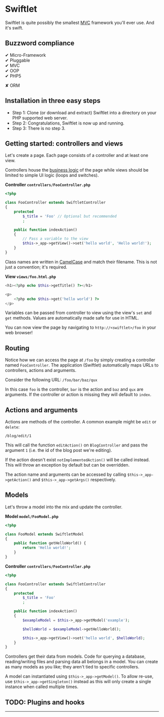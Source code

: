 Swiftlet
========

Swiftlet is quite possibly the smallest 
[MVC](http://en.wikipedia.org/wiki/Model-view-controller) framework you'll ever 
use. And it's swift.


Buzzword compliance
-------------------

✔ Micro-Framework  
✔ Pluggable  
✔ MVC  
✔ OOP  
✔ PHP5  

✘ ORM  


Installation in three easy steps
--------------------------------

* Step 1: Clone (or download and extract) Swiftlet into a directory on your PHP
  supported web server.
* Step 2: Congratulations, Swiftlet is now up and running.
* Step 3: There is no step 3.


Getting started: controllers and views
--------------------------------------

Let's create a page. Each page consists of a controller and at least one view.

Controllers house the 
[business logic](http://en.wikipedia.org/wiki/Business_logic) of the page while 
views should be limited to simple UI logic (loops and switches).

**Controller `controllers/FooController.php`**

```php
<?php

class FooController extends SwiftletController
{
	protected
		$_title = 'Foo' // Optional but recommended
		;

	public function indexAction()
	{
		// Pass a variable to the view
		$this->_app->getView()->set('hello world', 'Hello world!');
	}
}
```

Class names are written in [CamelCase](http://en.wikipedia.org/wiki/CamelCase)
and match their filename. This is not just a convention; it's required.

**View `views/foo.html.php`**

```php
<h1><?php echo $this->getTitle() ?></h1>

<p>
	<?php echo $this->get('hello world') ?>
</p>
```

Variables can be passed from controller to view using the view's `set` and `get`
methods. Values are automatically made safe for use in HTML.

You can now view the page by navigating to `http://<swiftlet>/foo` in your web browser!


Routing
-------

Notice how we can access the page at `/foo` by simply creating a controller 
named `FooController`. The application (Swiftlet) automatically maps URLs
to controllers, actions and arguments.

Consider the following URL: `/foo/bar/baz/qux`

In this case `foo` is the controller, `bar` is the action and `baz` and `qux`
are arguments. If the controller or action is missing they will default to 
`index`.


Actions and arguments
---------------------

Actions are methods of the controller. A common example might be `edit` or
`delete`:

`/blog/edit/1`

This will call the function `editAction()` on `BlogController` and pass the
argument `1` (i.e. the id of the blog post we're editing).

If the action doesn't exist `notImplementedAction()` will be called instead.
This will throw an exception by default but can be overridden.

The action name and arguments can be accessed by calling
`$this->_app->getAction()` and `$this->_app->getArgs()` respectively.


Models
------------

Let's throw a model into the mix and update the controller.

**Model `model/FooModel.php`**

```php
<?php

class FooModel extends SwiftletModel
{
	public function getHelloWorld() {
		return 'Hello world!';
	}
}
```

**Controller `controllers/FooController.php`**

```php
<?php

class FooController extends SwiftletController
{
	protected
		$_title = 'Foo'
		;

	public function indexAction()
	{
		$exampleModel = $this->_app->getModel('example');

		$helloWorld = $exampleModel->getHelloWorld();

		$this->_app->getView()->set('hello world', $helloWorld);
	}
}
```

Controllers get their data from models. Code for querying a database,
reading/writing files and parsing data all belongs in a model. You can create as
many models as you like; they aren't tied to specific controllers.

A model can instantiated using `$this->_app->getModel()`.  To allow re-use, use 
`$this->_app->getSingleton()` instead as this will only create a single instance
when called multiple times.


TODO: Plugins and hooks
-----------------------

--------------------------------------------------------------------------------
